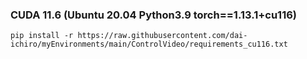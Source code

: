 
### CUDA 11.6 (Ubuntu 20.04  Python3.9  torch==1.13.1+cu116)

~~~
pip install -r https://raw.githubusercontent.com/dai-ichiro/myEnvironments/main/ControlVideo/requirements_cu116.txt
~~~
